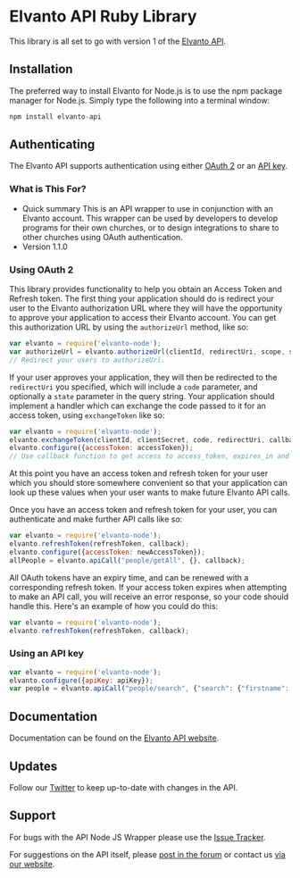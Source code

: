 # Elvanto API Ruby Library

This library is all set to go with version 1 of the <a href="https://www.ElvantoAPI.com/api/" target="_blank">Elvanto API</a>.

## Installation

The preferred way to install Elvanto for Node.js is to use the npm package manager for Node.js. Simply type the following into a terminal window:

```js
npm install elvanto-api
```

## Authenticating

The Elvanto API supports authentication using either <a href="https://www.ElvantoAPI.com/api/getting-started/#oauth" target="_blank">OAuth 2</a> or an <a href="https://www.ElvantoAPI.com/api/getting-started/#api_key" target="_blank">API key</a>.

### What is This For?

* Quick summary
This is an API wrapper to use in conjunction with an Elvanto account. This wrapper can be used by developers to develop programs for their own churches, or to design integrations to share to other churches using OAuth authentication.
* Version 1.1.0

### Using OAuth 2

This library provides functionality to help you obtain an Access Token and Refresh token. The first thing your application should do is redirect your user to the Elvanto authorization URL where they will have the opportunity to approve your application to access their Elvanto account. You can get this authorization URL by using the `authorizeUrl` method, like so:

```js
var elvanto = require('elvanto-node');
var authorizeUrl = elvanto.authorizeUrl(clientId, redirectUri, scope, state);
// Redirect your users to authorizeUrl.
```

If your user approves your application, they will then be redirected to the `redirectUri` you specified, which will include a `code` parameter, and optionally a `state` parameter in the query string. Your application should implement a handler which can exchange the code passed to it for an access token, using `exchangeToken` like so:

```js
var elvanto = require('elvanto-node');
elvanto.exchangeToken(clientId, clientSecret, code, redirectUri, callback);
elvanto.configure({accessToken: accessToken});
// Use callback function to get access to access_token, expires_in and refresh_token.
```

At this point you have an access token and refresh token for your user which you should store somewhere convenient so that your application can look up these values when your user wants to make future Elvanto API calls.

Once you have an access token and refresh token for your user, you can authenticate and make further API calls like so:

```js
var elvanto = require('elvanto-node');
elvanto.refreshToken(refreshToken, callback);
elvanto.configure({accessToken: newAccessToken});
allPeople = elvanto.apiCall("people/getAll", {}, callback);
```

All OAuth tokens have an expiry time, and can be renewed with a corresponding refresh token. If your access token expires when attempting to make an API call, you will receive an error response, so your code should handle this. Here's an example of how you could do this:

```js
var elvanto = require('elvanto-node');
elvanto.refreshToken(refreshToken, callback);
```

### Using an API key

```js
var elvanto = require('elvanto-node');
elvanto.configure({apiKey: apiKey});
var people = elvanto.apiCall("people/search", {"search": {"firstname": firstname}}, callback);
```

## Documentation

Documentation can be found on the <a href="https://www.elvanto.com/api/" target="_blank">Elvanto API website</a>.

## Updates

Follow our <a href="http://twitter.com/ElvantoAPI" target="_blank">Twitter</a> to keep up-to-date with changes in the API.

## Support

For bugs with the API Node JS Wrapper please use the <a href="https://github.com/elvanto/api-node/issues">Issue Tracker</a>.

For suggestions on the API itself, please <a href="http://support.ElvantoAPI.com/support/discussions/forums/1000123316" target="_blank">post in the forum</a> or contact us <a href="http://support.ElvantoAPI.com/support/tickets/new/" target="_blank">via our website</a>.
